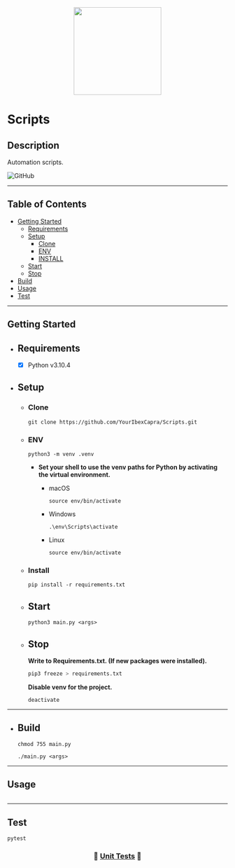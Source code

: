 <div id="header" align="center">
  <img src="https://media.giphy.com/media/QssGEmpkyEOhBCb7e1/giphy.gif" width="200"/>
</div>

# Scripts

## Description

Automation scripts.

![GitHub](https://img.shields.io/github/license/YourIbexCapra/configs?label=license)

---

## Table of Contents

- [Getting Started](#getting-started)
  - [Requirements](#requirements)
  - [Setup](#setup)
    - [Clone](#clone)
    - [ENV](#env)
    - [INSTALL](#install)
  - [Start](#start)
  - [Stop](#stop)
- [Build](#build)
- [Usage](#usage)
- [Test](#test)

---

## Getting Started

- ## Requirements

  - [x] Python v3.10.4

- ## Setup

  - ### Clone

    ```shell
    git clone https://github.com/YourIbexCapra/Scripts.git
    ```

  - ### ENV

    ```.env
    python3 -m venv .venv
    ```

    - **Set your shell to use the venv paths for Python by activating the virtual environment.**

      - macOS

        ```shell
        source env/bin/activate
        ```

      - Windows

        ```shell
        .\env\Scripts\activate
        ```

      - Linux
      
        ```shell
        source env/bin/activate
        ```

  - ### Install

    ```python3
    pip install -r requirements.txt
    ```

  - ## Start

    ```shell
    python3 main.py <args>
    ```

  - ## Stop

    **Write to Requirements.txt. (If new packages were installed).**

    ```python
    pip3 freeze > requirements.txt
    ```

    **Disable venv for the project.**

    ```shell
    deactivate
    ```

---

- ## Build

  ```shell
  chmod 755 main.py
  ```

  ```shell
  ./main.py <args>
  ```

---

## Usage

<div align="center">
  <img src=""/>
</div>

---

## Test

  ```shell
  pytest
  ```

<div align="center">

### &#129514; [Unit Tests](docs/UNIT_TESTS.md) &#128221;

</div>
